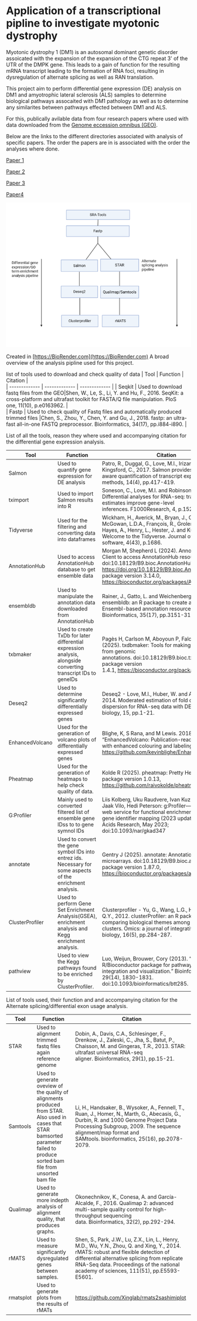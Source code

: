 # Application of a transcriptional pipline to investigate myotonic dystrophy
Myotonic dystrophy 1 (DM1) is an autosomal dominant genetic disorder assoicated with the expansion of the expansion of the CTG repeat 3' of the UTR of the DMPK gene. This leads to a gain of function for the resulting mRNA transcript leading to the formation of RNA foci, resulting in dysregulation of alternate splicing as well as RAN translation.

This project aim to perform differential gene expression (DE) analysis on DM1 and amyotrophic lateral sclerosis (ALS) samples to determine biological pathways assocaited with DM1 pathology as well as to determine any similarites between pathways effected between DM1 and ALS.

For this, publically avilable data from four research papers where used with data downloaded from the [Genome eccession omnibus (GEO)](https://www.ncbi.nlm.nih.gov/geo/query/acc.cgi).

Below are the links to the different directories associated with analysis of specific papers. The order the papers are in is associated with the order the analyses where done.

[Paper 1](https://github.com/mbxss28/transcriptonal-analysis-of-myotonic-dystrophy/tree/main/Paper%201) 

[Paper 2](https://github.com/mbxss28/transcriptonal-analysis-of-myotonic-dystrophy/tree/main/Paper%202)

[Paper 3](https://github.com/mbxss28/transcriptonal-analysis-of-myotonic-dystrophy/tree/main/Paper%203)

[Paper4](https://github.com/mbxss28/transcriptonal-analysis-of-myotonic-dystrophy/tree/main/Paper%204)

![alt text](https://github.com/mbxss28/transcriptonal-analysis-of-myotonic-dystrophy/blob/main/Analysis%20pipeline2.png)

Created in [https://BioRender.com](https://BioRender.com) A broad overview of the analysis pipline used for this project.


list of tools used to download and check quality of data
|    Tool       |    Function   |   Citation     |            
| ------------- | ------------- | -------------  |
| Seqkit | Used to download fastq files from the GEO|Shen, W., Le, S., Li, Y. and Hu, F., 2016. SeqKit: a cross-platform and ultrafast toolkit for FASTA/Q file manipulation. PloS one, 11(10), p.e0163962. |                  
| Fastp    |  Used to check quality of Fastq files and automatically produced trimmed files |Chen, S., Zhou, Y., Chen, Y. and Gu, J., 2018. fastp: an ultra-fast all-in-one FASTQ preprocessor. Bioinformatics, 34(17), pp.i884-i890. |


List of all the tools, reason they where used and accompanying citation for the differential gene expression analysis. 

| Tool |           Function |         Citation |            
| ------------- | ------------- | -------------  |
| Salmon       | Used to quantify gene expression  for DE analysis         | Patro, R., Duggal, G., Love, M.I., Irizarry, R.A. and Kingsford, C., 2017. Salmon provides fast and bias-aware quantification of transcript expression. Nature methods, 14(4), pp.417-419.                      |
| tximport            |  Used to import Salmon results into R                  |  Soneson, C., Love, M.I. and Robinson, M.D., 2016. Differential analyses for RNA-seq: transcript-level estimates improve gene-level inferences. F1000Research, 4, p.1521.                     |
|Tidyverse                     | Used for the filtering and converting data into dataframes                        |Wickham, H., Averick, M., Bryan, J., Chang, W., McGowan, L.D.A., François, R., Grolemund, G., Hayes, A., Henry, L., Hester, J. and Kuhn, M., 2019. Welcome to the Tidyverse. Journal of open source software, 4(43), p.1686.                          |
|AnnotationHub                      | Used to access AnnotationHub database to get ensemble data                         |Morgan M, Shepherd L (2024). AnnotationHub: Client to access AnnotationHub resources. doi:10.18129/B9.bioc.AnnotationHub https://doi.org/10.18129/B9.bioc.AnnotationHub, R package version 3.14.0, https://bioconductor.org/packages/AnnotationHub.                    |
| ensembldb                              | Used to manipulate the annotation data downloaded from AnnotationHub    | Rainer, J., Gatto, L. and Weichenberger, C.X., 2019. ensembldb: an R package to create and use Ensembl-based annotation resources. Bioinformatics, 35(17), pp.3151-3153. |
| txbmaker  |    Used to create TxDb for later differential expression analysis, alongside converting transcript IDs to geneIDs| Pagès H, Carlson M, Aboyoun P, Falcon S, Morgan M (2025). txdbmaker: Tools for making TxDb objects from genomic annotations. doi:10.18129/B9.bioc.txdbmaker, R package version 1.4.1, https://bioconductor.org/packages/txdbmaker.|
|Deseq2 | Used to determine significantly differentially expressed genes|Deseq2 - Love, M.I., Huber, W. and Anders, S., 2014. Moderated estimation of fold change and dispersion for RNA-seq data with DESeq2. Genome biology, 15, pp.1-21.|
|EnhancedVolcano |Used for the generation of volcano plots of differentially expressed genes |Blighe, K, S Rana, and M Lewis. 2018. “EnhancedVolcano: Publication-ready volcano plots with enhanced colouring and labeling.” https://github.com/kevinblighe/EnhancedVolcano. |
|Pheatmap    | Used for the generation of heatmaps to help check quality of data.  |Kolde R (2025). pheatmap: Pretty Heatmaps. R package version 1.0.13, https://github.com/raivokolde/pheatmap.  |
| G:Profiler   |Mainly used to converted filtered list of ensemble gene IDss to to gene symnol IDs|Liis Kolberg, Uku Raudvere, Ivan Kuzmin, Priit Adler, Jaak Vilo, Hedi Peterson: g:Profiler—interoperable web service for functional enrichment analysis and gene identifier mapping (2023 update) Nucleic Acids Research, May 2023; doi:10.1093/nar/gkad347|
|annotate |Used to convert the gene symbol IDs into entrez ids. Necessary for some aspects of the enrichment analysis.|Gentry J (2025). annotate: Annotation for microarrays. doi:10.18129/B9.bioc.annotate, R package version 1.87.0, https://bioconductor.org/packages/annotate.|
| ClusterProfiler  | Used to perform Gene Set Enrichment Analysis(GSEA), enrichment analysis and Kegg enrichment analysis.|Clusterprofiler - Yu, G., Wang, L.G., Han, Y. and He, Q.Y., 2012. clusterProfiler: an R package for comparing biological themes among gene clusters. Omics: a journal of integrative biology, 16(5), pp.284-287.|
|pathview |Used to view the Kegg pathways found to be enriched by ClusterProfiler.|Luo, Weijun, Brouwer, Cory (2013). “Pathview: an R/Bioconductor package for pathway-based data integration and visualization.” Bioinformatics, 29(14), 1830-1831. doi:10.1093/bioinformatics/btt285.|



List of tools used, their function and and accompanying citation for the Alternate splicing/differential exon usage analysis. 

| Tool          |   Function    |   Citation     |            
| ------------- | ------------- | -------------  |
|STAR |Used to alignment trimmed fastq files again reference genome|Dobin, A., Davis, C.A., Schlesinger, F., Drenkow, J., Zaleski, C., Jha, S., Batut, P., Chaisson, M. and Gingeras, T.R., 2013. STAR: ultrafast universal RNA-seq aligner. Bioinformatics, 29(1), pp.15-21.|
|Samtools |Used to generate oveview of the quality of alignments produced from STAR. Also used in cases that STAR bamsorted parameter failed to produce sorted bam file  from unsorted bam file |Li, H., Handsaker, B., Wysoker, A., Fennell, T., Ruan, J., Homer, N., Marth, G., Abecasis, G., Durbin, R. and 1000 Genome Project Data Processing Subgroup, 2009. The sequence alignment/map format and SAMtools. bioinformatics, 25(16), pp.2078-2079. |
|Qualimap | Used to generate more indepth analysis of alignment quality, that produces graphs.|Okonechnikov, K., Conesa, A. and García-Alcalde, F., 2016. Qualimap 2: advanced multi-sample quality control for high-throughput sequencing data. Bioinformatics, 32(2), pp.292-294.|
|rMATS|Used to measure significantly dysregulated genes between samples.|  Shen, S., Park, J.W., Lu, Z.X., Lin, L., Henry, M.D., Wu, Y.N., Zhou, Q. and Xing, Y., 2014. rMATS: robust and flexible detection of differential alternative splicing from replicate RNA-Seq data. Proceedings of the national academy of sciences, 111(51), pp.E5593-E5601.|
|rmatsplot |Used to generate plots from the results of rMATs |https://github.com/Xinglab/rmats2sashimiplot|





